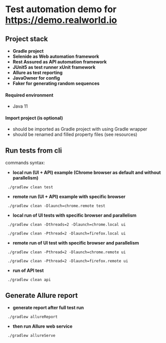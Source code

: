 # Test automation demo for https://demo.realworld.io

## Project stack
- **Gradle project**
- **Selenide as Web automation framework**
- **Rest Assured as API automation framework**
- **JUnit5 as test runner xUnit framework**
- **Allure as test reporting**
- **JavaOwner for config**
- **Faker for generating random sequences**


#### Required environment

- Java 11

#### Import project (is optional)
- should be imported as Gradle project with using Gradle wrapper
- should be renamed and filled property files (see resources) 

## Run tests from cli
commands syntax:
- **local run (UI + API) example (Chrome browser as default and without parallelism)**
```
 ./gradlew clean test
```
- **remote run (UI + API) example with specific browser**
```
 ./gradlew clean -Dlaunch=chrome.remote test
```
- **local run of UI tests with specific browser and parallelism**
```
 ./gradlew clean -Dthreads=2 -Dlaunch=chrome.local ui
```
```
 ./gradlew clean -Pthread=2 -Dlaunch=firefox.local ui
```
- **remote run of UI test with specific browser and parallelism**
```
 ./gradlew clean -Pthread=2 -Dlaunch=chrome.remote ui
```
```
 ./gradlew clean -Pthread=2 -Dlaunch=firefox.remote ui
```
- **run of API test**
```
 ./gradlew clean api
```

## Generate Allure report
- **generate report after full test run**
```
 ./gradlew allureReport
```
- **then run Allure web service**
```
 ./gradlew allureServe
```